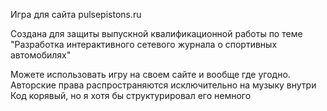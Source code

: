 Игра для сайта pulsepistons.ru

Создана для защиты выпускной квалификационной работы по теме "Разработка интерактивного сетевого журнала о спортивных автомобилях"

Можете использовать игру на своем сайте и вообще где угодно. Авторские права распространяются исключительно на музыку внутри
Код корявый, но я хотя бы структурировал его немного
